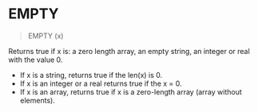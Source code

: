 # EMPTY

> EMPTY (x)

Returns true if x is: a zero length array, an empty string, an integer or real with the value 0.


* If x is a string, returns true if the len(x) is 0.
* If x is an integer or a real returns true if the x = 0.
* If x is an array, returns true if x is a zero-length array (array without elements).


